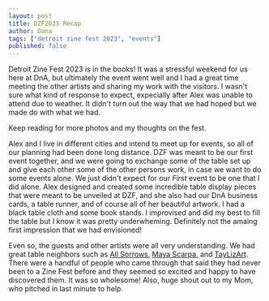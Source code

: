 ```yaml
---
layout: post
title: DZF2023 Recap
author: Dana
tags: ["detroit zine fest 2023", "events"]
published: false
---
```


Detroit Zine Fest 2023 is in the books! It was a stressful weekend for us here at DnA, but ultimately the event went well and I had a great time meeting the other artists and sharing my work with the visitors. I wasn't sure what kind of response to expect, expecially after Alex was unable to attend due to weather. It didn't turn out the way that we had hoped but we made do with what we had.

Keep reading for more photos and my thoughts on the fest.

<!--more-->

Alex and I live in different cities and intend to meet up for events, so all of our planning had been done long distance. DZF was meant to be our first event together, and we were going to exchange some of the table set up and give each other some of the other persons work, in case we want to do some events alone. We just didn't expect for our _First_ event to be one that I did alone. Alex designed and created some incredible table display pieces that were meant to be unveiled at DZF, and she also had our DnA business cards, a table runner, and of course all of her beautiful artwork. I had a black table cloth and some book stands. I improvised and did my best to fill the table but I know it was pretty underwheming. Definitely not the amaing first impression that we had envisioned!

Even so, the guests and other artists were all very understanding. We had great table neighbors such as [All Sorrows](https://www.allsorrows.com/), [Maya Scarpa](https://www.instagram.com/mvsarts/), and [TayLizArt](https://taylizart.carrd.co/). There were a handful of people who came through that said they had never been to a Zine Fest before and they seemed so excited and happy to have discovered them. It was so wholesome! Also, huge shout out to my Mom, who pitched in last minute to help.
